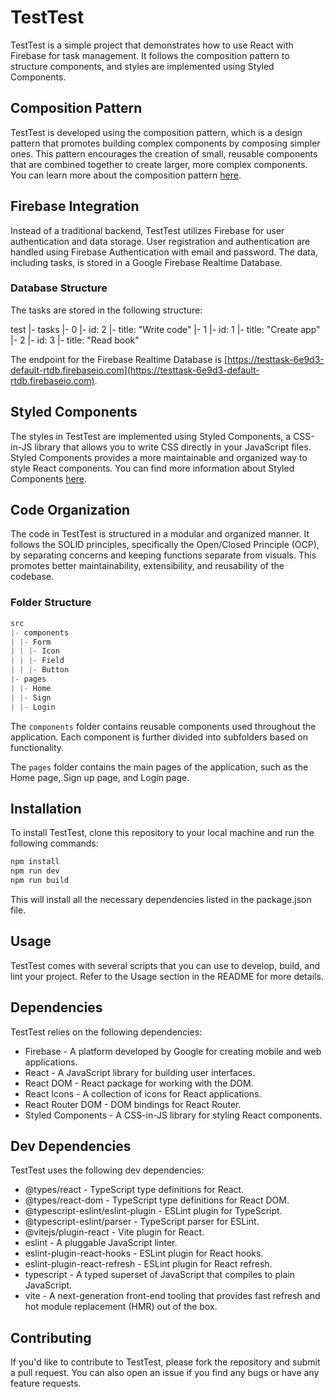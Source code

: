 # TestTest

TestTest is a simple project that demonstrates how to use React with Firebase for task management. It follows the composition pattern to structure components, and styles are implemented using Styled Components.

## Composition Pattern

TestTest is developed using the composition pattern, which is a design pattern that promotes building complex components by composing simpler ones. This pattern encourages the creation of small, reusable components that are combined together to create larger, more complex components. You can learn more about the composition pattern [here](https://medium.com/@guilherme.pomp/creating-react-components-with-the-composition-pattern-f59c895f27bc).

## Firebase Integration

Instead of a traditional backend, TestTest utilizes Firebase for user authentication and data storage. User registration and authentication are handled using Firebase Authentication with email and password. The data, including tasks, is stored in a Google Firebase Realtime Database.

### Database Structure

The tasks are stored in the following structure:

test
|- tasks
|- 0
|- id: 2
|- title: "Write code"
|- 1
|- id: 1
|- title: "Create app"
|- 2
|- id: 3
|- title: "Read book"

The endpoint for the Firebase Realtime Database is [https://testtask-6e9d3-default-rtdb.firebaseio.com](https://testtask-6e9d3-default-rtdb.firebaseio.com).

## Styled Components

The styles in TestTest are implemented using Styled Components, a CSS-in-JS library that allows you to write CSS directly in your JavaScript files. Styled Components provides a more maintainable and organized way to style React components. You can find more information about Styled Components [here](https://styled-components.com/).

## Code Organization

The code in TestTest is structured in a modular and organized manner. It follows the SOLID principles, specifically the Open/Closed Principle (OCP), by separating concerns and keeping functions separate from visuals. This promotes better maintainability, extensibility, and reusability of the codebase.

### Folder Structure

```js
src
|- components
| |- Form
| | |- Icon
| | |- Field
| | |- Button
|- pages
| |- Home
| |- Sign
| |- Login
```

The `components` folder contains reusable components used throughout the application. Each component is further divided into subfolders based on functionality.

The `pages` folder contains the main pages of the application, such as the Home page, Sign up page, and Login page.

## Installation

To install TestTest, clone this repository to your local machine and run the following commands:

```js
npm install
npm run dev
npm run build
```

This will install all the necessary dependencies listed in the package.json file.

## Usage

TestTest comes with several scripts that you can use to develop, build, and lint your project. Refer to the Usage section in the README for more details.

## Dependencies

TestTest relies on the following dependencies:

- Firebase - A platform developed by Google for creating mobile and web applications.
- React - A JavaScript library for building user interfaces.
- React DOM - React package for working with the DOM.
- React Icons - A collection of icons for React applications.
- React Router DOM - DOM bindings for React Router.
- Styled Components - A CSS-in-JS library for styling React components.

## Dev Dependencies

TestTest uses the following dev dependencies:

- @types/react - TypeScript type definitions for React.
- @types/react-dom - TypeScript type definitions for React DOM.
- @typescript-eslint/eslint-plugin - ESLint plugin for TypeScript.
- @typescript-eslint/parser - TypeScript parser for ESLint.
- @vitejs/plugin-react - Vite plugin for React.
- eslint - A pluggable JavaScript linter.
- eslint-plugin-react-hooks - ESLint plugin for React hooks.
- eslint-plugin-react-refresh - ESLint plugin for React refresh.
- typescript - A typed superset of JavaScript that compiles to plain JavaScript.
- vite - A next-generation front-end tooling that provides fast refresh and hot module replacement (HMR) out of the box.

## Contributing

If you'd like to contribute to TestTest, please fork the repository and submit a pull request. You can also open an issue if you find any bugs or have any feature requests.